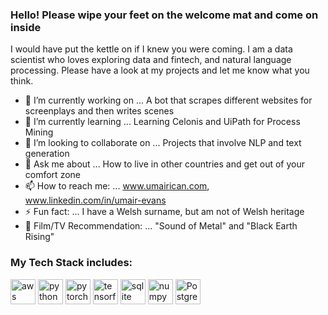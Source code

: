 ### Hello! Please wipe your feet on the welcome mat and come on inside

I would have put the kettle on if I knew you were coming. I am a data scientist who loves exploring data and fintech, and natural language processing. Please have a look at my projects and let me know what you think.


- 🔭 I’m currently working on ... A bot that scrapes different websites for screenplays and then writes scenes
- 🌱 I’m currently learning ... Learning Celonis and UiPath for Process Mining
- 👯 I’m looking to collaborate on ... Projects that involve NLP and text generation
- 💬 Ask me about ... How to live in other countries and get out of your comfort zone
- 📫 How to reach me: ... www.umairican.com, www.linkedin.com/in/umair-evans
- ⚡ Fun fact: ... I have a Welsh surname, but am not of Welsh heritage
- 🎦 Film/TV Recommendation: ... "Sound of Metal" and "Black Earth Rising"

### My Tech Stack includes:

<p align="left"><img src="https://www.vectorlogo.zone/logos/amazon_aws/amazon_aws-icon.svg" alt="aws" width="40" height="40"/>
<img src="https://www.vectorlogo.zone/logos/python/python-icon.svg" alt="python" width="40" height="40"/> <img
src="https://www.vectorlogo.zone/logos/pytorch/pytorch-icon.svg" alt="pytorch" width="40" height="40"/> <img 
src="https://www.vectorlogo.zone/logos/tensorflow/tensorflow-icon.svg" alt="tensorflow" width="40" height="40"/> <img
src="https://www.vectorlogo.zone/logos/sqlite/sqlite-icon.svg" alt="sqlite" width="40" height="40"/> <img
src="https://www.vectorlogo.zone/logos/numpy/numpy-icon.svg" alt="numpy" width="40" height="40"/> <img
src="https://www.vectorlogo.zone/logos/postgresql/postgresql-ar21.svg" alt="PostgreSQL" width="40" height="40"/></p><p>&nbsp;</p>

